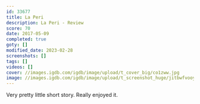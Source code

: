 ```yaml
---
id: 33677
title: La Peri
description: La Peri - Review
score: 70
date: 2017-05-09
completed: true
goty: []
modified_date: 2023-02-28
screenshots: []
tags: []
videos: []
cover: //images.igdb.com/igdb/image/upload/t_cover_big/co1zww.jpg
image: //images.igdb.com/igdb/image/upload/t_screenshot_huge/jitbwfvooytbdej2j3do.jpg
---
```

Very pretty little short story. Really enjoyed it.